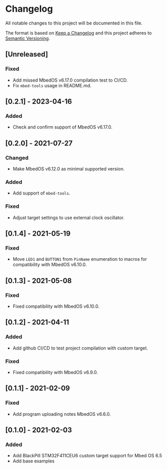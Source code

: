 # Changelog
All notable changes to this project will be documented in this file.

The format is based on [Keep a Changelog](https://keepachangelog.com/en/1.0.0/)
and this project adheres to [Semantic Versioning](https://semver.org/spec/v2.0.0.html).

## [Unreleased]
### Fixed
- Add missed MbedOS v6.17.0 compilation test to CI/CD.
- Fix `mbed-tools` usage in README.md.

## [0.2.1] - 2023-04-16
### Added
- Check and confirm support of MbedOS v6.17.0.

## [0.2.0] - 2021-07-27
### Changed
- Make MbedOS v6.12.0 as minimal supported version.

### Added
- Add support of `mbed-tools`.

### Fixed
- Adjust target settings to use external clock oscillator.

## [0.1.4] - 2021-05-19
### Fixed

- Move `LED1` and `BUTTON1` from `PinName` enumeration to macros for compatibility with MbedOS v6.10.0.

## [0.1.3] - 2021-05-08
### Fixed

- Fixed compatibility with MbedOS v6.10.0.

## [0.1.2] - 2021-04-11
### Added

- Add github CI/CD to test project compilation with custom target.

### Fixed

- Fixed compatibility with MbedOS v6.9.0.

## [0.1.1] - 2021-02-09
### Fixed

- Add program uploading notes MbedOS v6.6.0.

## [0.1.0] - 2021-02-03

### Added

- Add BlackPill STM32F411CEU6 custom target support for Mbed OS 6.5
- Add base examples
